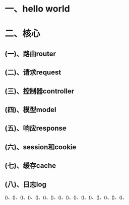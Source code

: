 # 一、hello world

# 二、核心

## (一)、路由router

## (二)、请求request

## (三)、控制器controller

## (四)、模型model

## (五)、响应response

## (六)、session和cookie

## (七)、缓存cache

## (八)、日志log



()、()、()、()、()、()、()、()、()、()、()、()、()、()、()、()、